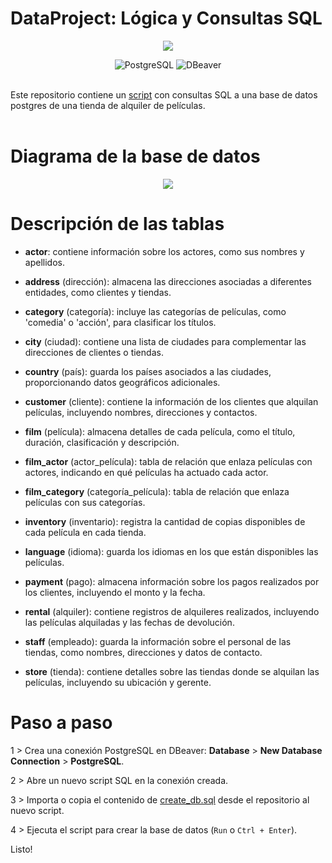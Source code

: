 # DataProject: Lógica y Consultas SQL

<p align="center">
    <img src="https://github.com/mck21/SqlFilmRentalStore/blob/main/img/header.png" />    
</p>

<div align="center">
    <img src="https://img.shields.io/badge/postgresql-%23336791.svg?style=for-the-badge&logo=postgresql&logoColor=white" alt="PostgreSQL">
    <img src="https://img.shields.io/badge/dbeaver-%23D35400.svg?style=for-the-badge&logo=dbeaver&logoColor=white" alt="DBeaver">
</div>

<br>

Este repositorio contiene un [script](https://github.com/mck21/SqlFilmRentalStore/blob/main/query/query.sql) con consultas SQL a una base de datos postgres de una tienda de alquiler de películas.<br><br>

# Diagrama de la base de datos

<div align="center">
    <img src="https://github.com/mck21/SqlFilmRentalStore/blob/main/img/dbDiagram.png">
</div>

# Descripción de las tablas

- **actor**: contiene información sobre los actores, como sus nombres y apellidos.

- **address** (dirección): almacena las direcciones asociadas a diferentes entidades, como clientes y tiendas.

- **category** (categoría): incluye las categorías de películas, como 'comedia' o 'acción', para clasificar los títulos.

- **city** (ciudad): contiene una lista de ciudades para complementar las direcciones de clientes o tiendas.

- **country** (país): guarda los países asociados a las ciudades, proporcionando datos geográficos adicionales.

- **customer** (cliente): contiene la información de los clientes que alquilan películas, incluyendo nombres, direcciones y contactos.

- **film** (película): almacena detalles de cada película, como el título, duración, clasificación y descripción.

- **film_actor** (actor_película): tabla de relación que enlaza películas con actores, indicando en qué películas ha actuado cada actor.

- **film_category** (categoría_película): tabla de relación que enlaza películas con sus categorías.

- **inventory** (inventario): registra la cantidad de copias disponibles de cada película en cada tienda.

- **language** (idioma): guarda los idiomas en los que están disponibles las películas.

- **payment** (pago): almacena información sobre los pagos realizados por los clientes, incluyendo el monto y la fecha.

- **rental** (alquiler): contiene registros de alquileres realizados, incluyendo las películas alquiladas y las fechas de devolución.

- **staff** (empleado): guarda la información sobre el personal de las tiendas, como nombres, direcciones y datos de contacto.

- **store** (tienda): contiene detalles sobre las tiendas donde se alquilan las películas, incluyendo su ubicación y gerente.


# Paso a paso

1 > Crea una conexión PostgreSQL en DBeaver: **Database** > **New Database Connection** > **PostgreSQL**.

2 > Abre un nuevo script SQL en la conexión creada.

3 > Importa o copia el contenido de [create_db.sql](https://github.com/mck21/SqlFilmRentalStore/blob/main/schema/create_db.sql) desde el repositorio al nuevo script.

4 > Ejecuta el script para crear la base de datos (`Run` o `Ctrl + Enter`).

Listo!


